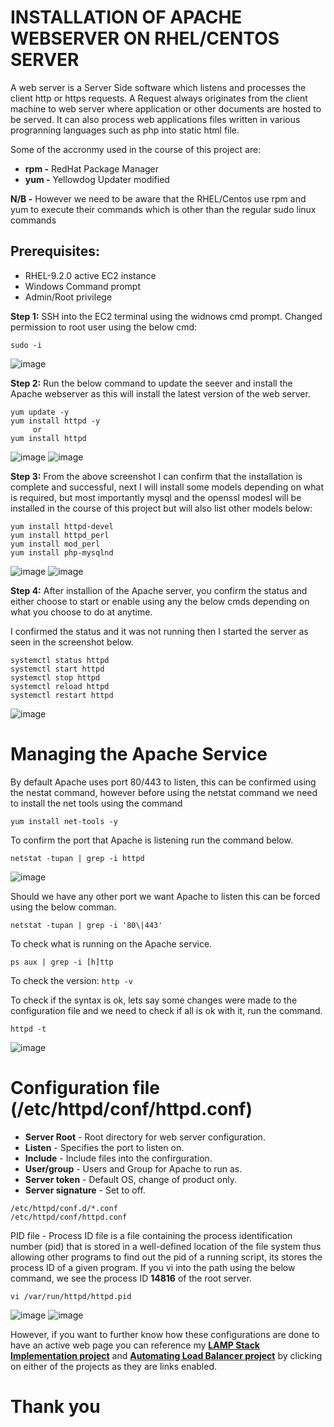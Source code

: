 # INSTALLATION OF APACHE WEBSERVER ON RHEL/CENTOS SERVER
A web server is a Server Side software which listens and processes the client http or https requests. A Request always originates from the client machine to web server where application or other documents are hosted to be served. It can also process web applications files written in various progranning languages such as php into static html file.

Some of the accronmy used in the course of this project are:
* **rpm -** RedHat Package Manager
* **yum -** Yellowdog Updater modified

**N/B -** However we need to be aware that the RHEL/Centos use rpm and yum to execute their commands which is other than the regular sudo linux commands 

## Prerequisites:
* RHEL-9.2.0 active EC2 instance
* Windows Command prompt 
* Admin/Root privilege

**Step 1:** SSH into the EC2 terminal using the widnows cmd prompt. Changed permission to root user using the below cmd:

`sudo -i` 

![image](https://github.com/chibyke01/Apache-Webserver-Installation-on-RHEL-CentOS-based-Servers/assets/103823637/648818ea-9eb3-4069-b4c6-75c97c0384a5)

**Step 2:** Run the below command to update the seever and install the Apache webserver as this will install the latest version of the web server.
```
yum update -y
yum install httpd -y
     or
yum install httpd
```
![image](https://github.com/chibyke01/Apache-Webserver-Installation-on-RHEL-CentOS-based-Servers/assets/103823637/cc9cfbcb-d459-45c8-9f35-fec507d19c89)
![image](https://github.com/chibyke01/Apache-Webserver-Installation-on-RHEL-CentOS-based-Servers/assets/103823637/fed1d587-77c2-44b5-84bb-2b95c773255d)

**Step 3:** From the above screenshot I can confirm that the installation is complete and successful, next I will install some models depending on what is required, but most importantly mysql and the openssl modesl will be installed in the course of this project but will also list other models below:
```
yum install httpd-devel
yum install httpd_perl
yum install mod_perl
yum install php-mysqlnd
```
![image](https://github.com/chibyke01/Apache-Webserver-Installation-on-RHEL-CentOS-based-Servers/assets/103823637/75ddd285-94d8-4e20-ad40-c52b838a123f)
![image](https://github.com/chibyke01/Apache-Webserver-Installation-on-RHEL-CentOS-based-Servers/assets/103823637/70675da0-321d-4035-b517-151d2c39fb7f)

**Step 4:** After installion of the Apache server, you confirm the status and either choose to start or enable using any the below cmds depending on what you choose to do at anytime.

I confirmed the status and it was not running then I started the server as seen in the screenshot below.
```
systemctl status httpd
systemctl start httpd
systemctl stop httpd
systemctl reload httpd
systemctl restart httpd
```
![image](https://github.com/chibyke01/Apache-Webserver-Installation-on-RHEL-CentOS-based-Servers/assets/103823637/10331f3a-42d9-42da-9d94-c0b0431eab40)

# Managing the Apache Service
By default Apache uses port 80/443 to listen, this can be confirmed using the nestat command, however before using the netstat command we need to install the net tools using the command

`yum install net-tools -y`

To confirm the port that Apache is listening run the command below.

`netstat -tupan | grep -i httpd`

![image](https://github.com/chibyke01/Apache-Webserver-Installation-on-RHEL-CentOS-based-Servers/assets/103823637/9a6eb503-b87a-413b-b0d6-fc113149ba8d)

Should we have any other port we want Apache to listen this can be forced using the below comman.

`netstat -tupan | grep -i '80\|443'`

To check what is running on the Apache service.

`ps aux | grep -i [h]ttp`

To check the version: `http -v`

To check if the syntax is ok, lets say some changes were made to the configuration file and we need to check if all is ok with it, run the command.

`httpd -t`

![image](https://github.com/chibyke01/Apache-Webserver-Installation-on-RHEL-CentOS-based-Servers/assets/103823637/fa9e798f-2067-47c2-b484-a0521dcd0a28)

# Configuration file (/etc/httpd/conf/httpd.conf)
* **Server Root** - Root directory for web server configuration.
* **Listen** - Specifies the port to listen on.
* **Include** - Include files into the confirguration.
* **User/group** - Users and Group for Apache to run as.
* **Server token** - Default OS, change of product only.
* **Server signature** - Set to off.
```
/etc/httpd/conf.d/*.conf
/etc/httpd/conf/httpd.conf
```

PID file - Process ID file is a file containing the process identification number (pid) that is stored in a well-defined location of the file system thus allowing other programs to find out the pid of a running script, its stores the process ID of a given program. If you vi into the path using the below command, we see the process ID **14816** of the root server. 

`vi /var/run/httpd/httpd.pid`

![image](https://github.com/chibyke01/Apache-Webserver-Installation-on-RHEL-CentOS-based-Servers/assets/103823637/5e78a8ce-c651-4490-a00b-e1f065e72197)
![image](https://github.com/chibyke01/Apache-Webserver-Installation-on-RHEL-CentOS-based-Servers/assets/103823637/b4fb66c3-9104-4aef-8f18-2617c6327535)

However, if you want to further know how these configurations are done to have an active web page you can reference my 
[**LAMP Stack Implementation project**](https://github.com/chibyke01/DevOps_Projects/blob/814bb8b0ba466654a9ace48306e62f483b1fafc3/Project03_LAMP_Stack_Implementation.MD) and  [**Automating Load Balancer project**](https://github.com/chibyke01/DevOps_Projects/blob/814bb8b0ba466654a9ace48306e62f483b1fafc3/Project08_Automating_Load_Balancer_Configuration_With_Shell_Scripting_Using_Nginx_Webserver.MD)
by clicking on either of the projects as they are links enabled.

# **Thank you**


